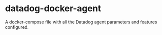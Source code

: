 # datadog-docker-agent
A docker-compose file with all the Datadog agent parameters and features configured.
